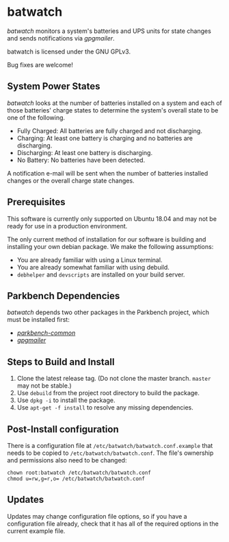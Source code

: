 # batwatch

_batwatch_ monitors a system's batteries and UPS units for state changes and sends
notifications via _gpgmailer_.

batwatch is licensed under the GNU GPLv3.

Bug fixes are welcome!

## System Power States

_batwatch_ looks at the number of batteries installed on a system and each of those
batteries' charge states to determine the system's overall state to be one of the following.

* Fully Charged: All batteries are fully charged and not discharging.
* Charging: At least one battery is charging and no batteries are discharging.
* Discharging: At least one battery is discharging.
* No Battery: No batteries have been detected.

A notification e-mail will be sent when the number of batteries installed changes or the
overall charge state changes.

## Prerequisites

This software is currently only supported on Ubuntu 18.04 and may not be ready for use in a production environment.

The only current method of installation for our software is building and installing your own debian package. We make the following assumptions:

*    You are already familiar with using a Linux terminal.
*    You are already somewhat familiar with using debuild.
*    `debhelper` and `devscripts` are installed on your build server.

## Parkbench Dependencies

_batwatch_ depends two other packages in the Parkbench project, which must be installed
first:

* [_parkbench-common_](https://github.com/park-bench/parkbench-common)
* [_gpgmailer_](https://github.com/park-bench/gpgmailer)

## Steps to Build and Install

1. Clone the latest release tag. (Do not clone the master branch. `master` may not be stable.)
2. Use `debuild` from the project root directory to build the package.
3. Use `dpkg -i` to install the package.
4. Use `apt-get -f install` to resolve any missing dependencies.

## Post-Install configuration

There is a configuration file at `/etc/batwatch/batwatch.conf.example` that needs to be
copied to `/etc/batwatch/batwatch.conf`. The file's ownership and permissions also need to
be changed:

```
chown root:batwatch /etc/batwatch/batwatch.conf
chmod u=rw,g=r,o= /etc/batwatch/batwatch.conf
```

## Updates

Updates may change configuration file options, so if you have a configuration
file already, check that it has all of the required options in the current
example file.
